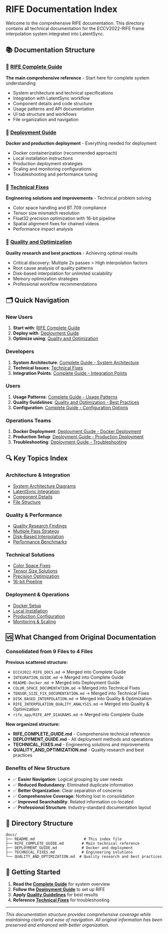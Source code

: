 # RIFE Documentation Index

Welcome to the comprehensive RIFE documentation. This directory contains all technical documentation for the ECCV2022-RIFE frame interpolation system integrated into LatentSync.

## 📚 Documentation Structure

### 📖 [RIFE Complete Guide](./RIFE_COMPLETE_GUIDE.md)
**The main comprehensive reference** - Start here for complete system understanding
- System architecture and technical specifications
- Integration with LatentSync workflow
- Component details and code structure
- Usage patterns and API documentation
- UI tab structure and workflows
- File organization and navigation

### 🚀 [Deployment Guide](./DEPLOYMENT_GUIDE.md)
**Docker and production deployment** - Everything needed for deployment
- Docker containerization (recommended approach)
- Local installation instructions
- Production deployment strategies
- Scaling and monitoring configurations
- Troubleshooting and performance tuning

### 🔧 [Technical Fixes](./TECHNICAL_FIXES.md)
**Engineering solutions and improvements** - Technical problem solving
- Color space handling and BT.709 compliance
- Tensor size mismatch resolution
- Float32 precision optimization with 16-bit pipeline
- Spatial alignment fixes for chained videos
- Performance impact analysis

### 🎨 [Quality and Optimization](./QUALITY_AND_OPTIMIZATION.md)
**Quality research and best practices** - Achieving optimal results
- Critical discovery: Multiple 2x passes > High interpolation factors
- Root cause analysis of quality patterns
- Disk-based interpolation for unlimited scalability
- Memory optimization strategies
- Professional workflow recommendations

## 🗂️ Quick Navigation

### New Users
1. **Start with**: [RIFE Complete Guide](./RIFE_COMPLETE_GUIDE.md)
2. **Deploy with**: [Deployment Guide](./DEPLOYMENT_GUIDE.md)
3. **Optimize using**: [Quality and Optimization](./QUALITY_AND_OPTIMIZATION.md)

### Developers
1. **System Architecture**: [Complete Guide - System Architecture](./RIFE_COMPLETE_GUIDE.md#system-architecture)
2. **Technical Issues**: [Technical Fixes](./TECHNICAL_FIXES.md)
3. **Integration Points**: [Complete Guide - Integration Points](./RIFE_COMPLETE_GUIDE.md#integration-points)

### Users
1. **Usage Patterns**: [Complete Guide - Usage Patterns](./RIFE_COMPLETE_GUIDE.md#usage-patterns)
2. **Quality Guidelines**: [Quality and Optimization - Best Practices](./QUALITY_AND_OPTIMIZATION.md#best-practices--recommendations)
3. **Configuration**: [Complete Guide - Configuration Options](./RIFE_COMPLETE_GUIDE.md#configuration-options)

### Operations Teams
1. **Docker Deployment**: [Deployment Guide - Docker Deployment](./DEPLOYMENT_GUIDE.md#docker-deployment-recommended)
2. **Production Setup**: [Deployment Guide - Production Deployment](./DEPLOYMENT_GUIDE.md#production-deployment)
3. **Troubleshooting**: [Deployment Guide - Troubleshooting](./DEPLOYMENT_GUIDE.md#troubleshooting)

## 🔍 Key Topics Index

### Architecture & Integration
- [System Architecture Diagrams](./RIFE_COMPLETE_GUIDE.md#system-architecture)
- [LatentSync Integration](./RIFE_COMPLETE_GUIDE.md#rife-integration-with-latentsync)
- [Component Details](./RIFE_COMPLETE_GUIDE.md#component-details)
- [File Structure](./RIFE_COMPLETE_GUIDE.md#file-structure-reference)

### Quality & Performance
- [Quality Research Findings](./QUALITY_AND_OPTIMIZATION.md#critical-quality-discovery)
- [Multiple Pass Strategy](./QUALITY_AND_OPTIMIZATION.md#for-maximum-quality-use-multiple-2x-passes)
- [Disk-Based Interpolation](./QUALITY_AND_OPTIMIZATION.md#disk-based-interpolation-solution)
- [Performance Benchmarks](./RIFE_COMPLETE_GUIDE.md#performance-characteristics)

### Technical Solutions
- [Color Space Fixes](./TECHNICAL_FIXES.md#color-space-fixes)
- [Tensor Size Solutions](./TECHNICAL_FIXES.md#tensor-size-mismatch-fixes)
- [Precision Optimization](./TECHNICAL_FIXES.md#precision-optimization-strategies)
- [16-bit Pipeline](./TECHNICAL_FIXES.md#issue-3-float32-precision-with-16-bit-pipeline)

### Deployment & Operations
- [Docker Setup](./DEPLOYMENT_GUIDE.md#docker-deployment-recommended)
- [Local Installation](./DEPLOYMENT_GUIDE.md#local-installation)
- [Production Configuration](./DEPLOYMENT_GUIDE.md#production-deployment)
- [Monitoring & Scaling](./DEPLOYMENT_GUIDE.md#scaling-strategies)

## 🆚 What Changed from Original Documentation

### Consolidated from 9 Files to 4 Files
**Previous scattered structure:**
- `ECCV2022-RIFE_DOCS.md` → Merged into Complete Guide
- `INTEGRATION_GUIDE.md` → Merged into Complete Guide  
- `README-Docker.md` → Merged into Deployment Guide
- `COLOR_SPACE_DOCUMENTATION.md` → Merged into Technical Fixes
- `TENSOR_SIZE_FIX_DOCUMENTATION.md` → Merged into Technical Fixes
- `DISK_BASED_INTERPOLATION.md` → Merged into Quality & Optimization
- `RIFE_INTERPOLATION_QUALITY_ANALYSIS.md` → Merged into Quality & Optimization
- `rife_app/RIFE_APP_DIAGRAMS.md` → Merged into Complete Guide

**New organized structure:**
- **RIFE_COMPLETE_GUIDE.md** - Comprehensive technical reference
- **DEPLOYMENT_GUIDE.md** - All deployment methods and operations
- **TECHNICAL_FIXES.md** - Engineering solutions and improvements
- **QUALITY_AND_OPTIMIZATION.md** - Quality research and best practices

### Benefits of New Structure
- ✅ **Easier Navigation**: Logical grouping by user needs
- ✅ **Reduced Redundancy**: Eliminated duplicate information
- ✅ **Better Organization**: Clear separation of concerns
- ✅ **Comprehensive Coverage**: Nothing lost in consolidation
- ✅ **Improved Searchability**: Related information co-located
- ✅ **Professional Structure**: Industry-standard documentation layout

## 📁 Directory Structure

```
docs/
├── README.md                      # This index file
├── RIFE_COMPLETE_GUIDE.md        # Main technical reference
├── DEPLOYMENT_GUIDE.md           # Docker and deployment
├── TECHNICAL_FIXES.md            # Engineering solutions
└── QUALITY_AND_OPTIMIZATION.md  # Quality research and best practices
```

## 🚀 Getting Started

1. **Read the [Complete Guide](./RIFE_COMPLETE_GUIDE.md)** for system overview
2. **Follow the [Deployment Guide](./DEPLOYMENT_GUIDE.md)** to set up RIFE
3. **Apply [Quality Guidelines](./QUALITY_AND_OPTIMIZATION.md)** for best results
4. **Reference [Technical Fixes](./TECHNICAL_FIXES.md)** for troubleshooting

---

*This documentation structure provides comprehensive coverage while maintaining clarity and ease of navigation. All original information has been preserved and enhanced with better organization.*